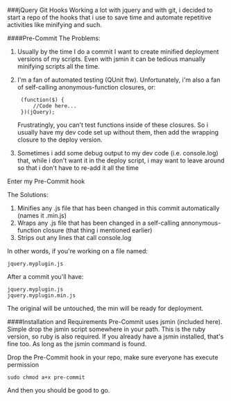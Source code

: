 ###jQuery Git Hooks
Working a lot with jquery and with git, i decided to start a repo of the hooks that i use to save time and automate repetitive activities like minifying and such.

####Pre-Commit
The Problems:

1. Usually by the time I do a commit I want to create minified deployment versions of my scripts. Even with jsmin it can be tedious manually minifying scripts all the time.
2. I'm a fan of automated testing (QUnit ftw). Unfortunately, i'm also a fan of self-calling anonymous-function closures, or:
	
		(function($) {
			//Code here...
		})(jQuery);
	
	Frustratingly, you can't test functions inside of these closures. So i usually have my dev code set up without them, then add the wrapping closure to the deploy version.

3. Sometimes i add some debug output to my dev code (i.e. console.log) that, while i don't want it in the deploy script, i may want to leave around so that i don't have to re-add it all the time

Enter my Pre-Commit hook

The Solutions:

1. Minifies any .js file that has been changed in this commit automatically (names it .min.js)
2. Wraps any .js file that has been changed in a self-calling annonymous-function closure (that thing i mentioned earlier)
3. Strips out any lines that call console.log

In other words, if you're working on a file named:

	jquery.myplugin.js

After a commit you'll have:

	jquery.myplugin.js
	jquery.myplugin.min.js
	
The original will be untouched, the min will be ready for deployment.

####Installation and Requirements
Pre-Commit uses jsmin (included here). Simple drop the jsmin script somewhere in your path. This is the ruby version, so ruby is also required. If you already have a jsmin installed, that's fine too. As long as the jsmin command is found.

Drop the Pre-Commit hook in your repo, make sure everyone has execute permission

	sudo chmod a+x pre-commit
	
And then you should be good to go.